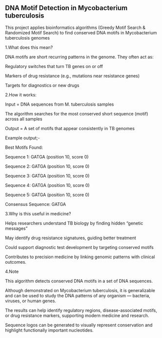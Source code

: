 ## DNA Motif Detection in Mycobacterium tuberculosis
This project applies bioinformatics algorithms (Greedy Motif Search & Randomized Motif Search) to find conserved DNA motifs in Mycobacterium tuberculosis genomes

1.What does this mean?

DNA motifs are short recurring patterns in the genome. They often act as:

Regulatory switches that turn TB genes on or off

Markers of drug resistance (e.g., mutations near resistance genes)

Targets for diagnostics or new drugs



2.How it works:

Input = DNA sequences from M. tuberculosis samples

The algorithm searches for the most conserved short sequence (motif) across all samples

Output = A set of motifs that appear consistently in TB genomes

Example output;-

Best Motifs Found:

Sequence 1: GATGA (position 10, score 0)

Sequence 2: GATGA (position 10, score 0)

Sequence 3: GATGA (position 10, score 0)

Sequence 4: GATGA (position 10, score 0)

Sequence 5: GATGA (position 10, score 0)

Consensus Sequence: GATGA


3.Why is this useful in medicine?

Helps researchers understand TB biology by finding hidden “genetic messages”

May identify drug resistance signatures, guiding better treatment

Could support diagnostic test development by targeting conserved motifs

Contributes to precision medicine by linking genomic patterns with clinical outcomes.


4.Note

This algorithm detects conserved DNA motifs in a set of DNA sequences.

Although demonstrated on Mycobacterium tuberculosis, it is generalizable and can be used to study the DNA patterns of any organism — bacteria, viruses, or human genes.

The results can help identify regulatory regions, disease-associated motifs, or drug resistance markers, supporting modern medicine and research.

Sequence logos can be generated to visually represent conservation and highlight functionally important nucleotides.


